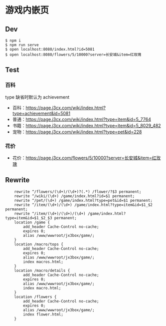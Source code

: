 # 游戏内嵌页

## Dev
```
$ npm i
$ npm run serve
$ open localhost:8080/index.html?id=5081
$ open localhost:8080/flowers/5/10000?server=长安城&item=红玫瑰
```

## Test
### 百科
type 缺省时默认为 achievement
-   百科：https://page.j3cx.com/wiki/index.html?type=achievement&id=5081
-   普通：https://page.j3cx.com/wiki/index.html?type=item&id=5_7764  
-   书籍：https://page.j3cx.com/wiki/index.html?type=item&id=5_8029_482  
-   宠物：https://page.j3cx.com/wiki/index.html?type=pet&id=228  
### 花价
-   花价：https://page.j3cx.com/flowers/5/10000?server=长安城&item=红玫瑰

## Rewrite
```
    rewrite ^/flowers/(\d+)/(\d+)?(.*) /flower/?$3 permanent;
    rewrite ^/wiki/(\d+) /game/index.html?id=$1 permanent;
    rewrite ^/pet/(\d+) /game/index.html?type=pet&id=$1 permanent;
    rewrite ^/item/(\d+)/(\d+) /game/index.html?type=item&id=$1_$2 permanent;
    rewrite ^/item/(\d+)/(\d+)/(\d+) /game/index.html?type=item&id=$1_$2_$3 permanent;
    location /game {
        add_header Cache-Control no-cache;
        expires 0;
        alias /www/wwwroot/jx3box/game/;
    }
    location /macro/tops {
        add_header Cache-Control no-cache;
        expires 0;
        alias /www/wwwroot/jx3box/game/;
        index macros.html;
    }
    location /macro/details {
        add_header Cache-Control no-cache;
        expires 0;
        alias /www/wwwroot/jx3box/game/;
        index macro.html;
    }
    location /flowers {
        add_header Cache-Control no-cache;
        expires 0;
        alias /www/wwwroot/jx3box/game/;
        index flower.html;
    }
```
